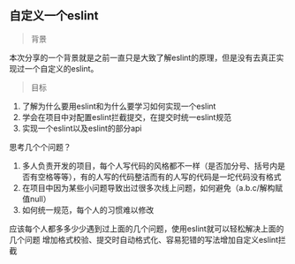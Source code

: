 ## 自定义一个eslint

> 背景

本次分享的一个背景就是之前一直只是大致了解eslint的原理，但是没有去真正实现过一个自定义的eslint。

> 目标

1. 了解为什么要用eslint和为什么要学习如何实现一个eslint
2. 学会在项目中对配置eslint拦截提交，在提交时统一eslint规范
3. 实现一个eslint以及eslint的部分api

思考几个个问题？

1. 多人负责开发的项目，每个人写代码的风格都不一样（是否加分号、括号内是否有空格等等），有的人写的代码整洁而有的人写的代码是一坨代码没有格式
2. 在项目中因为某些小问题导致出过很多次线上问题，如何避免（a.b.c/解构赋值null）
3. 如何统一规范，每个人的习惯难以修改

应该每个人都多多少少遇到过上面的几个问题，使用eslint就可以轻松解决上面的几个问题
增加格式校验、提交时自动格式化、容易犯错的写法增加自定义eslint拦截

